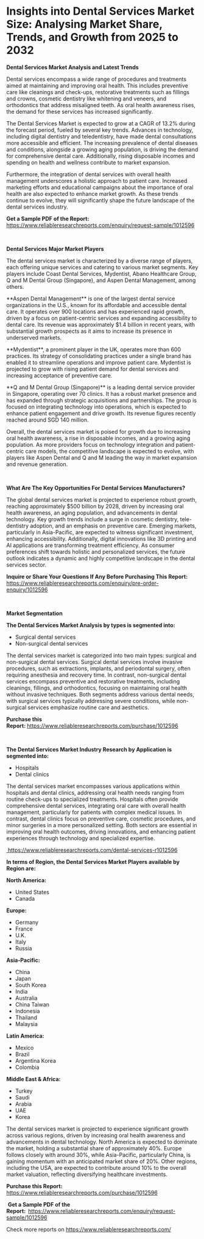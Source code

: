 <p><h1>Insights into Dental Services Market Size: Analysing Market Share, Trends, and Growth from 2025 to 2032</h1></p><p><strong>Dental Services Market Analysis and Latest Trends</strong></p>
<p><p>Dental services encompass a wide range of procedures and treatments aimed at maintaining and improving oral health. This includes preventive care like cleanings and check-ups, restorative treatments such as fillings and crowns, cosmetic dentistry like whitening and veneers, and orthodontics that address misaligned teeth. As oral health awareness rises, the demand for these services has increased significantly.</p><p>The Dental Services Market is expected to grow at a CAGR of 13.2% during the forecast period, fueled by several key trends. Advances in technology, including digital dentistry and teledentistry, have made dental consultations more accessible and efficient. The increasing prevalence of dental diseases and conditions, alongside a growing aging population, is driving the demand for comprehensive dental care. Additionally, rising disposable incomes and spending on health and wellness contribute to market expansion.</p><p>Furthermore, the integration of dental services with overall health management underscores a holistic approach to patient care. Increased marketing efforts and educational campaigns about the importance of oral health are also expected to enhance market growth. As these trends continue to evolve, they will significantly shape the future landscape of the dental services industry.</p></p>
<p><strong>Get a Sample PDF of the Report:&nbsp;</strong> <a href="https://www.reliableresearchreports.com/enquiry/request-sample/1012596?utm_campaign=3250&utm_medium=2&utm_source=Github&utm_content=ia&utm_term=06032025&utm_id=dental-services">https://www.reliableresearchreports.com/enquiry/request-sample/1012596</a></p>
<p>&nbsp;</p>
<p><strong>Dental Services Major Market Players</strong></p>
<p><p>The dental services market is characterized by a diverse range of players, each offering unique services and catering to various market segments. Key players include Coast Dental Services, Mydentist, Abano Healthcare Group, Q and M Dental Group (Singapore), and Aspen Dental Management, among others.</p><p>**Aspen Dental Management** is one of the largest dental service organizations in the U.S., known for its affordable and accessible dental care. It operates over 900 locations and has experienced rapid growth, driven by a focus on patient-centric services and expanding accessibility to dental care. Its revenue was approximately $1.4 billion in recent years, with substantial growth prospects as it aims to increase its presence in underserved markets.</p><p>**Mydentist**, a prominent player in the UK, operates more than 600 practices. Its strategy of consolidating practices under a single brand has enabled it to streamline operations and improve patient care. Mydentist is projected to grow with rising patient demand for dental services and increasing acceptance of preventive care.</p><p>**Q and M Dental Group (Singapore)** is a leading dental service provider in Singapore, operating over 70 clinics. It has a robust market presence and has expanded through strategic acquisitions and partnerships. The group is focused on integrating technology into operations, which is expected to enhance patient engagement and drive growth. Its revenue figures recently reached around SGD 140 million.</p><p>Overall, the dental services market is poised for growth due to increasing oral health awareness, a rise in disposable incomes, and a growing aging population. As more providers focus on technology integration and patient-centric care models, the competitive landscape is expected to evolve, with players like Aspen Dental and Q and M leading the way in market expansion and revenue generation.</p></p>
<p>&nbsp;</p>
<p><strong>What Are The Key Opportunities For Dental Services Manufacturers?</strong></p>
<p><p>The global dental services market is projected to experience robust growth, reaching approximately $500 billion by 2028, driven by increasing oral health awareness, an aging population, and advancements in dental technology. Key growth trends include a surge in cosmetic dentistry, tele-dentistry adoption, and an emphasis on preventive care. Emerging markets, particularly in Asia-Pacific, are expected to witness significant investment, enhancing accessibility. Additionally, digital innovations like 3D printing and AI applications are transforming treatment efficiency. As consumer preferences shift towards holistic and personalized services, the future outlook indicates a dynamic and highly competitive landscape in the dental services sector.</p></p>
<p><strong>Inquire or Share Your Questions If Any Before Purchasing This Report:</strong> <a href="https://www.reliableresearchreports.com/enquiry/pre-order-enquiry/1012596?utm_campaign=3250&utm_medium=2&utm_source=Github&utm_content=ia&utm_term=06032025&utm_id=dental-services">https://www.reliableresearchreports.com/enquiry/pre-order-enquiry/1012596</a></p>
<p>&nbsp;</p>
<p><strong>Market Segmentation</strong></p>
<p><strong>The Dental Services Market Analysis by types is segmented into:</strong></p>
<p><ul><li>Surgical dental services</li><li>Non-surgical dental services</li></ul></p>
<p><p>The dental services market is categorized into two main types: surgical and non-surgical dental services. Surgical dental services involve invasive procedures, such as extractions, implants, and periodontal surgery, often requiring anesthesia and recovery time. In contrast, non-surgical dental services encompass preventive and restorative treatments, including cleanings, fillings, and orthodontics, focusing on maintaining oral health without invasive techniques. Both segments address various dental needs, with surgical services typically addressing severe conditions, while non-surgical services emphasize routine care and aesthetics.</p></p>
<p><strong>Purchase this Report:&nbsp;</strong><a href="https://www.reliableresearchreports.com/purchase/1012596?utm_campaign=3250&utm_medium=2&utm_source=Github&utm_content=ia&utm_term=06032025&utm_id=dental-services">https://www.reliableresearchreports.com/purchase/1012596</a></p>
<p>&nbsp;</p>
<p><strong>The Dental Services Market Industry Research by Application is segmented into:</strong></p>
<p><ul><li>Hospitals</li><li>Dental clinics</li></ul></p>
<p><p>The dental services market encompasses various applications within hospitals and dental clinics, addressing oral health needs ranging from routine check-ups to specialized treatments. Hospitals often provide comprehensive dental services, integrating oral care with overall health management, particularly for patients with complex medical issues. In contrast, dental clinics focus on preventive care, cosmetic procedures, and minor surgeries in a more personalized setting. Both sectors are essential in improving oral health outcomes, driving innovations, and enhancing patient experiences through technology and specialized expertise.</p></p>
<p><a href="https://www.reliableresearchreports.com/dental-services-r1012596?utm_campaign=3250&utm_medium=2&utm_source=Github&utm_content=ia&utm_term=06032025&utm_id=dental-services">&nbsp;https://www.reliableresearchreports.com/dental-services-r1012596</a></p>
<p><strong>In terms of Region, the Dental Services Market Players available by Region are:</strong></p>
<p>
    <p> <strong> North America: </strong>
        <ul>
            <li>United States</li>
            <li>Canada</li>
        </ul>
        </p> 
    <p> <strong> Europe: </strong>
        <ul>
            <li>Germany</li>
            <li>France</li>
            <li>U.K.</li>
            <li>Italy</li>
            <li>Russia</li>
        </ul>
        </p> 
    <p> <strong> Asia-Pacific: </strong>
        <ul>
            <li>China</li>
            <li>Japan</li>
            <li>South Korea</li>
            <li>India</li>
            <li>Australia</li>
            <li>China Taiwan</li>
            <li>Indonesia</li>
            <li>Thailand</li>
            <li>Malaysia</li>
        </ul>
        </p> 
    <p> <strong> Latin America: </strong>
        <ul>
            <li>Mexico</li>
            <li>Brazil</li>
            <li>Argentina Korea</li>
            <li>Colombia</li>
        </ul>
        </p> 
    <p> <strong> Middle East & Africa: </strong>
        <ul>
            <li>Turkey</li>
            <li>Saudi</li>
            <li>Arabia</li>
            <li>UAE</li>
            <li>Korea</li>
        </ul>
    </p>
    </p>
<p><p>The dental services market is projected to experience significant growth across various regions, driven by increasing oral health awareness and advancements in dental technology. North America is expected to dominate the market, holding a substantial share of approximately 40%. Europe follows closely with around 30%, while Asia-Pacific, particularly China, is gaining momentum with an anticipated market share of 20%. Other regions, including the USA, are expected to contribute around 10% to the overall market valuation, reflecting diversifying healthcare investments.</p></p>
<p><strong>Purchase this Report: </strong><a href="https://www.reliableresearchreports.com/purchase/1012596?utm_campaign=3250&utm_medium=2&utm_source=Github&utm_content=ia&utm_term=06032025&utm_id=dental-services">https://www.reliableresearchreports.com/purchase/1012596</a></p>
<p>&nbsp;<strong>Get a Sample PDF of the Report:&nbsp;&nbsp;</strong><a href="https://www.reliableresearchreports.com/enquiry/request-sample/1012596?utm_campaign=3250&utm_medium=2&utm_source=Github&utm_content=ia&utm_term=06032025&utm_id=dental-services">https://www.reliableresearchreports.com/enquiry/request-sample/1012596</a></p>
<p><strong></strong></p>
<p>Check more reports on <a href="https://www.reliableresearchreports.com/?utm_campaign=3250&utm_medium=2&utm_source=Github&utm_content=ia&utm_term=06032025&utm_id=dental-services">https://www.reliableresearchreports.com/</a></p>